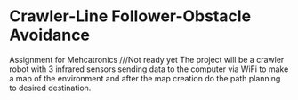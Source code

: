 # Crawler-Line Follower-Obstacle Avoidance
Assignment for Mehcatronics ///Not ready yet
The project will be a crawler robot with 3 infrared sensors
sending data to the computer via WiFi to make a map of the
environment and after the map creation do the path planning
to desired destination.
